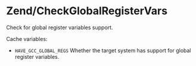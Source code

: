 # Zend/CheckGlobalRegisterVars

Check for global register variables support.

Cache variables:

* `HAVE_GCC_GLOBAL_REGS`
  Whether the target system has support for global register variables.
